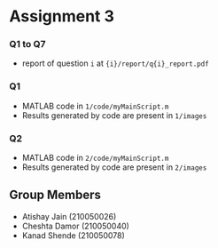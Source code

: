 # Assignment 3

### Q1 to Q7
- report of question `i` at `{i}/report/q{i}_report.pdf`

### Q1
- MATLAB code in `1/code/myMainScript.m` 
- Results generated by code are present in `1/images`

### Q2
- MATLAB code in `2/code/myMainScript.m` 
- Results generated by code are present in `2/images`

## Group Members
- Atishay Jain (210050026)
- Cheshta Damor (210050040)
- Kanad Shende (210050078)

